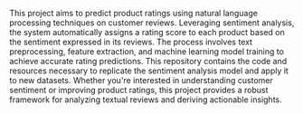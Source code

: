 This project aims to predict product ratings using natural language processing techniques on customer reviews. Leveraging sentiment analysis, the system automatically assigns a rating score to each product based on the sentiment expressed in its reviews. The process involves text preprocessing, feature extraction, and machine learning model training to achieve accurate rating predictions. This repository contains the code and resources necessary to replicate the sentiment analysis model and apply it to new datasets. Whether you're interested in understanding customer sentiment or improving product ratings, this project provides a robust framework for analyzing textual reviews and deriving actionable insights.
